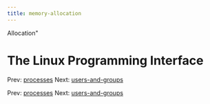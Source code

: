 ```yaml
---
title: memory-allocation
---
```


Allocation"

# The Linux Programming Interface

Prev: [processes](processes.md) Next:
[users-and-groups](users-and-groups.md)

Prev: [processes](processes.md) Next:
[users-and-groups](users-and-groups.md)
